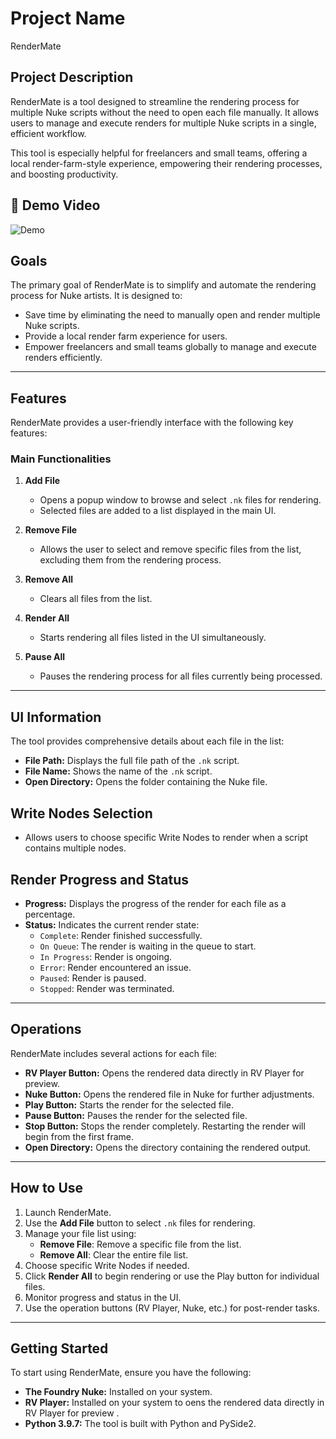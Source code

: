 # **Project Name**
RenderMate

## **Project Description**
RenderMate is a tool designed to streamline the rendering process for multiple Nuke scripts without the need to open each file manually. It allows users to manage and execute renders for multiple Nuke scripts in a single, efficient workflow. 

This tool is especially helpful for freelancers and small teams, offering a local render-farm-style experience, empowering their rendering processes, and boosting productivity.


## 🎥 Demo Video

![Demo](assets/sample.gif)

## **Goals**
The primary goal of RenderMate is to simplify and automate the rendering process for Nuke artists. It is designed to:
- Save time by eliminating the need to manually open and render multiple Nuke scripts.
- Provide a local render farm experience for users.
- Empower freelancers and small teams globally to manage and execute renders efficiently.

---

## **Features**
RenderMate provides a user-friendly interface with the following key features:

### **Main Functionalities**
1. **Add File**
   - Opens a popup window to browse and select `.nk` files for rendering.
   - Selected files are added to a list displayed in the main UI.

2. **Remove File**
   - Allows the user to select and remove specific files from the list, excluding them from the rendering process.

3. **Remove All**
   - Clears all files from the list.

4. **Render All**
   - Starts rendering all files listed in the UI simultaneously.

5. **Pause All**
   - Pauses the rendering process for all files currently being processed.

---

## **UI Information**
The tool provides comprehensive details about each file in the list:
- **File Path:** Displays the full file path of the `.nk` script.
- **File Name:** Shows the name of the `.nk` script.
- **Open Directory:** Opens the folder containing the Nuke file.

## **Write Nodes Selection**
- Allows users to choose specific Write Nodes to render when a script contains multiple nodes.

## **Render Progress and Status**
- **Progress:** Displays the progress of the render for each file as a percentage.
- **Status:** Indicates the current render state:
  - `Complete`: Render finished successfully.
  - `On Queue`: The render is waiting in the queue to start.
  - `In Progress`: Render is ongoing.
  - `Error`: Render encountered an issue.
  - `Paused`: Render is paused.
  - `Stopped`: Render was terminated.

---

## **Operations**
RenderMate includes several actions for each file:
- **RV Player Button:** Opens the rendered data directly in RV Player for preview.
- **Nuke Button:** Opens the rendered file in Nuke for further adjustments.
- **Play Button:** Starts the render for the selected file.
- **Pause Button:** Pauses the render for the selected file.
- **Stop Button:** Stops the render completely. Restarting the render will begin from the first frame.
- **Open Directory:** Opens the directory containing the rendered output.

---

## **How to Use**
1. Launch RenderMate.
2. Use the **Add File** button to select `.nk` files for rendering.
3. Manage your file list using:
   - **Remove File**: Remove a specific file from the list.
   - **Remove All**: Clear the entire file list.
4. Choose specific Write Nodes if needed.
5. Click **Render All** to begin rendering or use the Play button for individual files.
6. Monitor progress and status in the UI.
7. Use the operation buttons (RV Player, Nuke, etc.) for post-render tasks.

---

## **Getting Started**
To start using RenderMate, ensure you have the following:
- **The Foundry Nuke:** Installed on your system.
- **RV Player:** Installed on your system to oens the rendered data directly in RV Player for preview .
- **Python 3.9.7:** The tool is built with Python and PySide2.